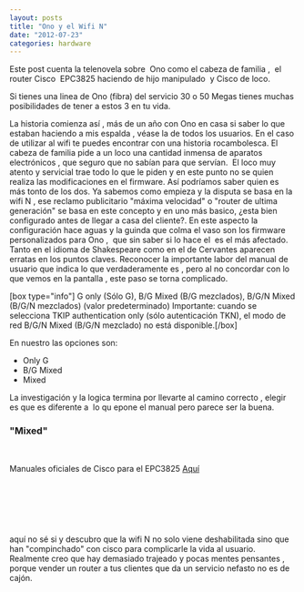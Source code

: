 ```yaml
---
layout: posts
title: "Ono y el Wifi N"
date: "2012-07-23"
categories: hardware
---
```


Este post cuenta la telenovela sobre  Ono como el cabeza de familia ,  el router Cisco  EPC3825 haciendo de hijo manipulado  y Cisco de loco.

Si tienes una linea de Ono (fibra) del servicio 30 o 50 Megas tienes muchas posibilidades de tener a estos 3 en tu vida.

La historia comienza así , más de un año con Ono en casa si saber lo que estaban haciendo a mis espalda , véase la de todos los usuarios. En el caso de utilizar al wifi te puedes encontrar con una historia rocambolesca. El cabeza de familia pide a un loco una cantidad inmensa de aparatos electrónicos , que seguro que no sabían para que servían.  El loco muy atento y servicial trae todo lo que le piden y en este punto no se quien realiza las modificaciones en el firmware. Así podríamos saber quien es más tonto de los dos. Ya sabemos como empieza y la disputa se basa en la wifi N , ese reclamo publicitario "máxima velocidad" o "router de ultima generación" se basa en este concepto y en uno más basico, ¿esta bien configurado antes de llegar a casa del cliente?. En este aspecto la configuración hace aguas y la guinda que colma el vaso son los firmware personalizados para Ono ,  que sin saber si lo hace el  es el más afectado.  Tanto en el idioma de Shakespeare como en el de Cervantes aparecen erratas en los puntos claves. Reconocer la importante labor del manual de usuario que indica lo que verdaderamente es , pero al no concordar con lo que vemos en la pantalla , este paso se torna complicado.

\[box type="info"\] G only (Sólo G), B/G Mixed (B/G mezclados), B/G/N Mixed (B/G/N mezclados) (valor predeterminado) Importante: cuando se selecciona TKIP authentication only (sólo autenticación TKN), el modo de red B/G/N Mixed (B/G/N mezclado) no está disponible.\[/box\]

En nuestro las opciones son:

- Only G
- B/G Mixed
- Mixed

La investigación y la logica termina por llevarte al camino correcto , elegir es que es diferente a  lo qu epone el manual pero parece ser la buena.

### **"Mixed"**

 

Manuales oficiales de Cisco para el EPC3825 [Aquí](https://www.cisco.com/web/consumer/support/modem_DPC3825.html "DPC3825")

 

 

 

aquí no sé si y descubro que la wifi N no solo viene deshabilitada sino que han "compinchado" con cisco para complicarle la vida al usuario. Realmente creo que hay demasiado trajeado y pocas mentes pensantes , porque vender un router a tus clientes que da un servicio nefasto no es de cajón.
